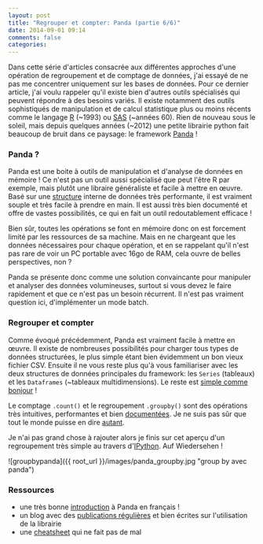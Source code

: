 ```yaml
---
layout: post
title: "Regrouper et compter: Panda (partie 6/6)"
date: 2014-09-01 09:14
comments: false
categories: 
---
```


Dans cette série d'articles consacrée aux différentes approches d'une opération de regroupement et de comptage de données, j'ai essayé de ne pas me concentrer uniquement sur les bases de données. Pour ce dernier article, j'ai voulu rappeler qu'il existe bien d'autres outils spécialisés qui peuvent répondre à des besoins variés. Il existe notamment des outils sophistiqués de manipulation et de calcul statistique plus ou moins récents comme le langage [R](http://en.wikipedia.org/wiki/NumPy) (~1993) ou [SAS](http://fr.wikipedia.org/wiki/SAS_%28langage%29) (~années 60). Rien de nouveau sous le soleil, mais depuis quelques années (~2012) une petite librairie python fait beaucoup de bruit dans ce paysage: le framework [Panda](https://github.com/pydata/pandas) !

### Panda ?

Panda est une boite à outils de manipulation et d'analyse de données en mémoire ! Ce n'est pas un outil aussi spécialisé que peut l'être R par exemple, mais plutôt une libraire généraliste et facile à mettre en œuvre. Basé sur une [structure](http://en.wikipedia.org/wiki/NumPy) interne de données très performante, il est vraiment souple et très facile à prendre en main. Il est aussi très bien documenté et offre de vastes possibilités, ce qui en fait un outil redoutablement efficace !

Bien sûr, toutes les opérations se font en mémoire donc on est forcement limité par les ressources de sa machine. Mais en ne chargeant que les données nécessaires pour chaque opération, et en se rappelant qu'il n'est pas rare de voir un PC portable avec 16go de RAM, cela ouvre de belles perspectives, non ?

Panda se présente donc comme une solution convaincante pour manipuler et analyser des données volumineuses, surtout si vous devez le faire rapidement et que ce n'est pas un besoin récurrent. Il n'est pas vraiment question ici, d'implémenter un mode batch. 

### Regrouper et compter

Comme évoqué précédemment, Panda est vraiment facile à mettre en œuvre. Il existe de nombreuses possibilités pour charger tous types de données structurées, le plus simple étant bien évidemment un bon vieux fichier CSV. Ensuite il ne vous reste plus qu'à vous familiariser avec les deux structures de données principales du framework: les `Series` (tableaux) et les `Dataframes` (~tableaux multidimensions). Le reste est [simple comme bonjour](https://www.youtube.com/watch?v=fvxFzBLv1s0) !

Le comptage `.count()` et le regroupement `.groupby()` sont des opérations très intuitives, performantes et bien [documentées](http://pandas.pydata.org/pandas-docs/stable/groupby.html#groupby). Je ne suis pas sûr que tout le monde puisse en dire [autant](http://stackoverflow.com/questions/10352346/group-by-in-sas).

Je n'ai pas grand chose à rajouter alors je finis sur cet aperçu d'un regroupement très simple au travers d'[IPython](http://en.wikipedia.org/wiki/IPython). Auf Wiedersehen !

![groupbypanda]({{ root_url }}/images/panda_groupby.jpg "group by avec panda")


### Ressources

- une très bonne [introduction](http://sametmax.com/le-pandas-cest-bon-mangez-en/) à Panda en français !
- un blog avec des [publications régulières](http://www.gregreda.com/tag/pandas.html) et bien écrites sur l'utilisation de la librairie
- une [cheatsheet](https://s3.amazonaws.com/quandl-static-content/Documents/Quandl+-+Pandas,+SciPy,+NumPy+Cheat+Sheet.pdf) qui ne fait pas de mal
